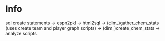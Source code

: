 # Info

sql create statements -> espn2pkl -> html2sql -> (dim_)gather_chem_stats (uses create team and player graph scripts) -> (dim_)create_chem_stats -> analyze scripts